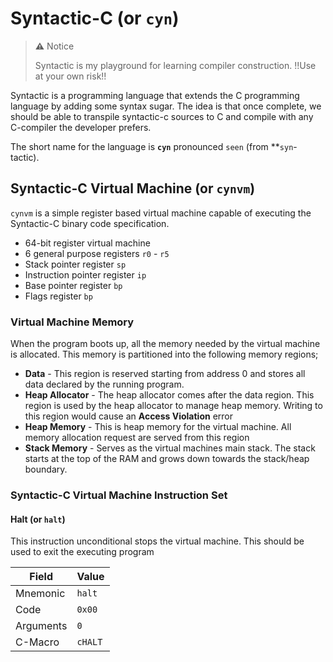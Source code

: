 # Syntactic-C (or `cyn`)
> **:warning:** Notice
> 
> Syntactic is my playground for learning compiler construction. !!Use at your own risk!!

Syntactic is a programming language that extends the C programming language by adding some syntax sugar.
The idea is that once complete, we should be able to transpile syntactic-c sources to C and compile with any C-compiler
the developer prefers.

The short name for the language is **`cyn`** pronounced `seen` (from **`syn`-tactic).

## Syntactic-C Virtual Machine (or `cynvm`)

`cynvm` is a simple register based virtual machine capable of executing the Syntactic-C binary code specification.
* 64-bit register virtual machine
* 6 general purpose registers `r0` - `r5`
* Stack pointer register `sp`
* Instruction pointer register `ip`
* Base pointer register `bp`
* Flags register `bp`

### Virtual Machine Memory
When the program boots up, all the memory needed by the virtual machine is allocated. This memory is partitioned into
the following memory regions;
- **Data** - This region is reserved starting from address 0 and stores all data declared by the running program.
- **Heap Allocator** - The heap allocator comes after the data region. This region is used by the heap allocator
to manage heap memory. Writing to this region would cause an **Access Violation** error
- **Heap Memory** - This is heap memory for the virtual machine. All memory allocation request are served from
this region
- **Stack Memory** - Serves as the virtual machines main stack. The stack starts at the top of the RAM and grows
down towards the stack/heap boundary.


### Syntactic-C Virtual Machine Instruction Set

#### Halt (or `halt`)
This instruction unconditional stops the virtual machine. This should be used to exit the executing program

Field | Value
----  | -----
Mnemonic | `halt`
Code | `0x00`
Arguments | `0`
C-Macro |  `cHALT`


